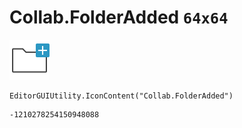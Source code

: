 # Collab.FolderAdded `64x64`
<img src="/img/Collab.FolderAdded.png" width=64 height=64>

``` CSharp
EditorGUIUtility.IconContent("Collab.FolderAdded")
```
```
-1210278254150948088
```
